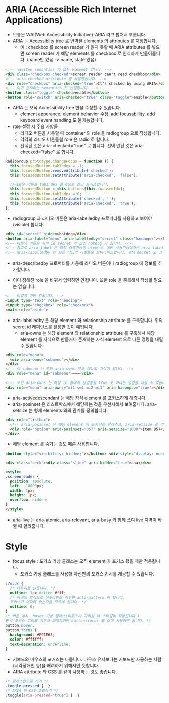 # ARIA (Accessible Rich Internet Applications)
- 보통은 WAI(Web Accessibility Initiative)-ARIA 라고 합쳐서 부릅니다.
- ARIA 는 Accessiblity tree 로 번역될 elements 의 attributes 를 지정합니다.
  + 예 : checkbox 를 screen reader 가 읽지 못할 때 ARIA attributes 를 넣으면 screen reader 가 해당 elements 를 checkbox 로 인식하게 만들어줍니다. (name만 있음 -> name, state 있음)
```HTML
<!-- navitve semantics 가 없는 element 입니다. -->
<div class="checkbox checked">screen reader can't read checkbox</div>
<!-- aria-checked attribute 를 사용했습니다. -->
<div role="checkbox" aria-checked="true">It's checked by using ARIA</div>
<!-- 이미 존재하는 semantics 도 변경합니다. -->
<button class="toggle" checked>enable</button>
<button role="switch" aria-checked="true" class="toggle">enable</button>
```
- ARIA 는 오직 Accessibility tree 만을 수정할 수 있습니다.
  + element apperance, element behavior 수정, add focusablility, add keyboard event handling 도 불가능합니다.
- role 설정 시 주요 사항들
  + 라디오 버튼을 사용할 때 container 의 role 을 radiogroup 으로 작성합니다.
  + 각각의 라디오 버튼들읠 role 은 radio 로 합니다.
  + 선택된 것은 aria-checked="true" 로 합니다. 선택 안된 것은 aria-checked="false" 로 합니다.
```javascript
RadioGroup.prototype.changeFocus = function () {
  this.focusedButton.tabIndex = -1;
  this.focusedButton.removeAttribute('checked');
  this.focusedButton.setAttribute('aria-checked', 'false');

  //새로운 버튼을 tabindex 를 0으로 잡고 포커스합니다.
  this.focusedButton = this.buttons[this.focusedIdx];
  this.focusedButton.tabIndex = 0;
  this.focusedButton.setAttribute('checked', '');
  this.focusedButton.setAttribute('aria-checked', 'true');
};
```
  + radiogroup 과 라디오 버튼은 aria-labelledby 프로퍼티를 사용하고 보여야(visible) 합니다.
```HTML
<div id="secret" hidden>hotdog</div>
<button aria-label="menu" aria-labelledby="secret" class="hambuger"></button>
<!-- 버튼의 이름은 위의 id secret 의 값인 hotdog 가 됩니다. -->
<!-- 참고로 aria-label 은 특정 라벨가능한 element 에만 사용가능하지만 aria-labelledby 는 div 등 모든 element 에 사용가능합니다. -->
<!-- aria-labelledby 는 모든 타입의 라벨들을 오버라이드합니다. 위의 secret 도 그 예입니다. -->
```
  + aria-describedby 프로퍼티를 사용해 라디오 버튼이나 radiogroup 에 정보를 추가합니다.
- 이미 정해진 role 을 바꿔서 입력하면 안됩니다. 또한 role 을 중복해서 작성할 필요는 없습니다.
```HTML
<!-- 이렇게 하면 안됩니다. -->
<input type="text" role="heading">
<input type="checkbox" role="checkbox">
<main role="aside">
```
- aria-labelledby 은 해당 element 와 relationship attribute 를 구축합니다. 위의 secret id 레퍼런스를 활용한 것이 예입니다.
  + aria-owns 는 해당 element 와 relationship attribute 를 구축해서 해당 element 를 자식으로 만들거나 존재하는 자식 element 으로 다른 명령을 내릴 수 있습니다.
```HTML
<div role="menu">
  <div aria-owns="submenu"></div>
</div>
<!-- 이 submenu 는 위의 aria-owns 부모 메뉴의 자식이 됩니다. -->
<div role="menu" id="submenu">~~~</div>

<!-- 또한 aria-owns 는 해당 id 들에게 팝업창읠 true 로 하라는 명령을 내릴 수 있습니다. -->
<div role="menu" aria-owns="mi1 sm1 mi2 mi3" aria-haspopup="true"></div>
```
  + aria-activedescendant 는 해당 자식 element 를 포커스하게 해줍니다.
  + aria-posinset 은 리스트박스에서 해당하는 것을 우선시해서 보여줍니다. aria-setsize 는 형제 elements 와의 관계를 정의합니다.
```HTML
<div role="listbox">
  <!-- aria-posinset 은 해당 element 의 포지션을 알려주고, aria-setsize 로 리스트 전체의 크기를 알려줍니다. -->
  <div role="option" aria-posinset="857" aria-setsize="1000">Item 857</div>
</div>
```
- 해당 element 를 숨기는 것도 때론 사용합니다.
```HTML
<button style="visibility: hidden;"></button> <div style="display: none;"></div> <span hidden>

<div class="deck"><div class="slide" aria-hidden="true">aaa</div>

<style>
.screenreader {
  position: absolute;
  left: -10000px;
  width: 1px;
  height: 1px;
  overflow: hidden;
}
</style>
```
- aria-live 는 aria-atomic, aria-relevant, aria-busy 와 함께 쓰여 live 지역이 바뀔 때 알려줍니다.

# Style
- focus style : 포커스 가상 클래스는 오직 element 가 포커스 됐을 때만 적용됩니다.
  + 포커스 가상 클래스를 사용해 자신만의 포커스 지시를 제공할 수 있습니다.
```CSS
:focus {
  /* 테두리를 만듭니다. */
  outline: 1px dotted #fff;
  /* 아래의 방식으로 아웃라인을 지우면 anti-pattern 이 됩니다.
  포커스가 어디에 있는지를 모르게 됩니다. */
  outline: 0;
}
/* 버튼 예시. hover 가상 클래스(마우스가 가리킬 때 스타일이 적용됩니다.)
만약 포커스 고리를 지우고 교체하려면 button:focus 를 같이 사용하면 됩니다. */
button:hover,
button:focus {
  background: #E91E63;
  color: #ffffff;
  text-decoration: underline;
}
```
- 키보드와 마우스의 포커스는 다릅니다. 마우스 유저보다는 키보드만 사용하는 사람(시각장애인 등)을 배려하기 위해서인 듯합니다.
- ARIA attribute 와 CSS 를 같이 사용하는 것도 좋습니다.
```CSS
/* 클래스만으로 하기 */
.toggle.pressed {  }
/* ARIA 와 CSS 조합하기 */
.toggle[aria-pressed="true"] {  }

